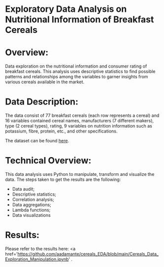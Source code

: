 # Exploratory Data Analysis on Nutritional Information of Breakfast Cereals

# Overview:

Data exploration on the nutritional information and consumer rating of breakfast cereals. This analysis uses descriptive statistics to find possible patterns and relationships among the variables to garner insights from various cereals available in the market.

# Data Description: 

The data consist of 77 breakfast cereals (each row represents a cereal) and 16 variables contained cereal names, manufacturers (7 different makers), type (2 cereal types), rating, 9 variables on nutrition information such as potassium, fibre, protein, etc., and other specifications. 

The dataset can be found <a href='https://github.com/aadamante/cereals_EDA/blob/main/Breakfast_Cereals.csv' >here</a>. 

# Technical Overview: 

This data analysis uses Python to manipulate, transform and visualize the data. The steps taken to get the results are the following:

  - Data audit;
  - Descriptive statistics;
  - Correlation analysis;
  - Data aggregations;
  - Lambda functions;
  - Data visualizations

# Results:

Please refer to the results here: <a href='https://github.com/aadamante/cereals_EDA/blob/main/Cereals_Data_Exploration_Manipulation.ipynb' <a>.

